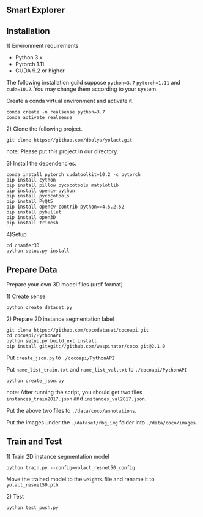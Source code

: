 ## Smart Explorer
## Installation

1\) Environment requirements

* Python 3.x
* Pytorch 1.11
* CUDA 9.2 or higher

The following installation guild suppose ``python=3.7`` ``pytorch=1.11`` and ``cuda=10.2``. You may change them according to your system.

Create a conda virtual environment and activate it.
```
conda create -n realsense python=3.7
conda activate realsense
```

2\) Clone the following project.
```
git clone https://github.com/dbolya/yolact.git
```
note: Please put this project in our directory.

3\) Install the dependencies.
```
conda install pytorch cudatoolkit=10.2 -c pytorch
pip install cython
pip install pillow pycocotools matplotlib 
pip install opencv-python
pip install pycocotools
pip install PyQt5
pip install opencv-contrib-python==4.5.2.52
pip install pybullet
pip install open3D
pip install trimesh
```
4\)Setup
```
cd chamfer3D
python setup.py install
```

## Prepare Data
Prepare your own 3D model files (urdf format)

1\) Create sense
```
python create_dataset.py
```

2\) Prepare 2D instance segmentation label
```
git clone https://github.com/cocodataset/cocoapi.git
cd cocoapi/PythonAPI
python setup.py build_ext install
pip install git+git://github.com/waspinator/coco.git@2.1.0
```
Put `create_json.py` to `./cocoapi/PythonAPI`

Put `name_list_train.txt` and `name_list_val.txt` to `./cocoapi/PythonAPI`
```
python create_json.py
```
note: 
After running the script, you should get two files `instances_train2017.json` and `instances_val2017.json`.

Put the above two files to `./data/coco/annotations`.

Put the images under the `./dataset/rbg_img` folder into `./data/coco/images`.

## Train and Test

1\) Train 2D instance segmentation model

```
python train.py --config=yolact_resnet50_config
```
Move the trained model to the `weights` file and rename it to `yolact_resnet50.pth`

2\) Test
```
python test_push.py
```